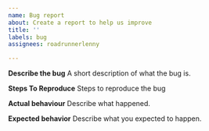 ```yaml
---
name: Bug report
about: Create a report to help us improve
title: ''
labels: bug
assignees: roadrunnerlenny

---
```


**Describe the bug**
A short description of what the bug is.

**Steps To Reproduce**
Steps to reproduce the bug

**Actual behaviour**
Describe what happened.

**Expected behavior**
Describe what you expected to happen.
